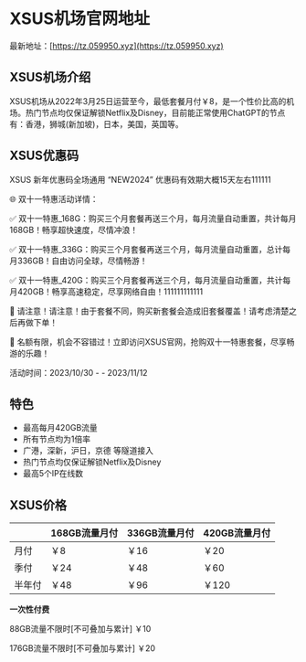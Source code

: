 # XSUS机场官网地址

最新地址：[https://tz.059950.xyz](https://tz.059950.xyz)

## XSUS机场介绍

XSUS机场从2022年3月25日运营至今，最低套餐月付￥8，是一个性价比高的机场。热门节点均仅保证解锁Netflix及Disney，目前能正常使用ChatGPT的节点有：香港，狮城(新加坡)，日本，美国，英国等。

## XSUS优惠码

XSUS 新年优惠码全场通用 “NEW2024” 优惠码有效期大概15天左右111111

🌐 双十一特惠活动详情：

✅ 双十一特惠_168G：购买三个月套餐再送三个月，每月流量自动重置，共计每月168GB！畅享超快速度，尽情冲浪！

✅ 双十一特惠_336G：购买三个月套餐再送三个月，每月流量自动重置，总计每月336GB！自由访问全球，尽情畅游！

✅ 双十一特惠_420G：购买三个月套餐再送三个月，每月流量自动重置，共计每月420GB！畅享高速稳定，尽享网络自由！111111111111

🌚 请注意！请注意！由于套餐不同，购买新套餐会造成旧套餐覆盖！请考虑清楚之后再做下单！

📢 名额有限，机会不容错过！立即访问XSUS官网，抢购双十一特惠套餐，尽享畅游的乐趣！

活动时间：2023/10/30 - - 2023/11/12

## 特色

* 最高每月420GB流量
* 所有节点均为1倍率
* 广港，深新，沪日，京德 等隧道接入
* 热门节点均仅保证解锁Netflix及Disney
* 最高5个IP在线数

## XSUS价格

||168GB流量月付|336GB流量月付|420GB流量月付|
|----|----|----|----|
|月付|￥8|￥16|￥20|
|季付|￥24|￥48|￥60|
|半年付|￥48|￥96|￥120|

**一次性付费**

88GB流量不限时[不可叠加与累计] ￥10

176GB流量不限时[不可叠加与累计] ￥20

